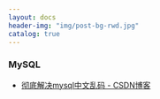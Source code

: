 ```yaml
---
layout: docs
header-img: "img/post-bg-rwd.jpg"
catalog: true
---
```


### MySQL
- [彻底解决mysql中文乱码 - CSDN博客](https://blog.csdn.net/u012410733/article/details/61619656)